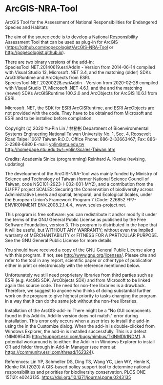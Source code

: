 # ArcGIS-NRA-Tool
ArcGIS Tool for the Assessment of National Responsibilities for Endangered Species and Habitats

The aim of the source code is to develop a National Responsibility Assessment Tool that can be used as plug-in for ArcGIS (https://github.com/popecologist/ArcGIS-NRA-Tool or http://popecologist.github.io).

There are two binary versions of the add-in:
SpeciesTool.NET.20140619.esriAddIn - Version from 2014-06-14 compiled with Visual Studio 12, Microsoft .NET 3.4, and the matching (older) SDKs ArcGISRuntime and ArcObjects from ESRI.
SpeciesTool.NET.20200228.esriAddIn -  Version from 2020-02-28 compiled with Visual Studio 17, Microsoft .NET 4.6.1, and the and the matching (newer) SDKs ArcGISRuntime 100.2.0 and ArcObjects for ArcGIS 10.6.1 from ESRI.

Microsoft .NET, the SDK for ESRI ArcGISRuntime, and ESRI ArcObjects are not provided with the code. They have to be obtained from Microsoft and ESRI and to be installed before compilation.

Copyright (c) 2020 Yu-Pin Lin / 林裕彬
Department of Bioenvironmental Systems Engineering
National Taiwan University
No. 1, Sec. 4, Roosevelt Road
Taipei
10617 Taiwan
R.O.C.
Office Phone: 886-2-33663467; Fax: 886-2-2368-6980
E-mail: yplin@ntu.edu.tw
http://homepage.ntu.edu.tw/~yplin/Scales-Taiwan.htm

Credits:
   Academia Sinica (programming)
   Reinhard A. Klenke (revising, updating)

The development of the ArcGIS-NRA-Tool was mainly funded by Ministry of Science and Technology of Taiwan (former National Science Council of Taiwan, code NSC101-2923-I-002-001-MY2), and a contribution from the EU FP7 project SCALES: Securing the Conservation of biodiversity across Administrative Levels and spatial, temporal, and Ecological Scales, under the European Union’s Framework Program 7 (Code: 226852 FP7-ENVIRONMENT ENV.2008.2.1.4.4., www. scales-project.net.

This program is free software: you can redistribute it and/or modify it under the terms of the GNU General Public License as published by the Free Software Foundation, version 3. This program is distributed in the hope that it will be useful, but WITHOUT ANY WARRANTY; without even the implied warranty of MERCHANTABILITY or FITNESS FOR A PARTICULAR PURPOSE. See the GNU General Public License for more details.

You should have received a copy of the GNU General Public License along with this program. If not, see <http://www.gnu.org/licenses/>. Please cite and refer to the tool in any report, scientific paper or other type of publication either in print or electronically with the reference mentioned below.

Unfortunately we still need proprietary libraries from third parties such as ESRI (e.g. ArcGIS SDK, ArcObjects SDK) and from Microsoft to be linked again this source code. The need for non-free libraries is a drawback. Therefore, we suggest to anyone who thinks of doing substantial further work on the program to give highest priority to tasks changing the program in a way that it can do the same job without the non-free libraries.

Installation of the ArcGIS-add-in:
There might be a "No GUI components found in this Add-In. Add-In version does not match." error during installation. This error only occurs when a user tries to install the add-in using the <Add From File button> in the Customize dialog. When the add-in is double-clicked from Windows Explorer, the add-in is installed successfully. This is a defect (NIM095435 http://support.esri.com/bugs/nimbus/TklNMDk1NDM1. A potential workaround is to either: <Double click> the Add-In in Windows Explorer to install OR add folder through <options> in Add-In Manager (see more at: https://community.esri.com/thread/162324).

References:
Lin YP, Schmeller DS, Ding TS, Wang YC, Lien WY, Henle K, Klenke RA (2020) A GIS-based policy support tool to determine national responsibilities and priorities for biodiversity conservation. PLOS ONE 15(12): e0243135. https://doi.org/10.1371/journal.pone.0243135

